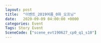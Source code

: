```yaml
---
layout: post
title:  "이벤트_2019여름_0화_오프닝"
date:   2020-09-09 04:00:00 +0000
categories: Event
Tags: Story Event
SceneCode: ["scene_evt190627_cp0_q1_s10"]
---
```

